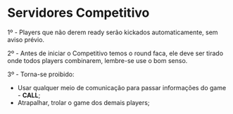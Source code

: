 # Servidores Competitivo

1º - Players que não derem ready serão kickados automaticamente, sem aviso prévio.

2º - Antes de iniciar o Competitivo temos o round faca, ele deve ser tirado onde todos players combinarem, lembre-se use o bom senso.

3º - Torna-se proibido:

* Usar qualquer meio de comunicação para passar informações do game - **CALL**;
* Atrapalhar, trolar o game dos demais players;
